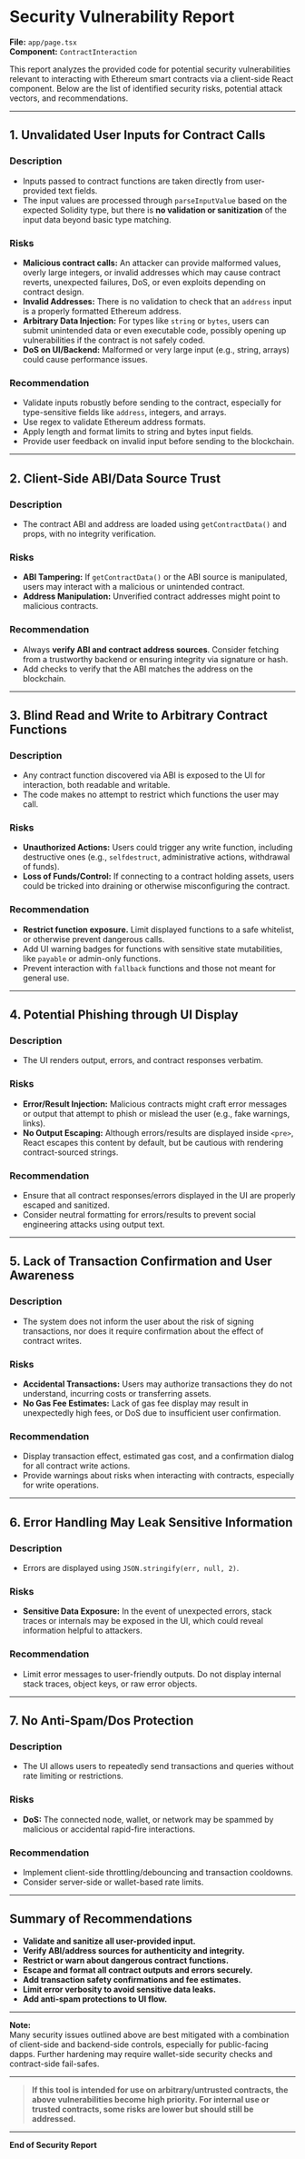 # Security Vulnerability Report

**File:** `app/page.tsx`  
**Component:** `ContractInteraction`

This report analyzes the provided code for potential security vulnerabilities relevant to interacting with Ethereum smart contracts via a client-side React component. Below are the list of identified security risks, potential attack vectors, and recommendations.

---

## 1. **Unvalidated User Inputs for Contract Calls**

### **Description**
- Inputs passed to contract functions are taken directly from user-provided text fields.
- The input values are processed through `parseInputValue` based on the expected Solidity type, but there is **no validation or sanitization** of the input data beyond basic type matching.

### **Risks**
- **Malicious contract calls:** An attacker can provide malformed values, overly large integers, or invalid addresses which may cause contract reverts, unexpected failures, DoS, or even exploits depending on contract design.
- **Invalid Addresses:** There is no validation to check that an `address` input is a properly formatted Ethereum address.
- **Arbitrary Data Injection:** For types like `string` or `bytes`, users can submit unintended data or even executable code, possibly opening up vulnerabilities if the contract is not safely coded.
- **DoS on UI/Backend:** Malformed or very large input (e.g., string, arrays) could cause performance issues.

### **Recommendation**
- Validate inputs robustly before sending to the contract, especially for type-sensitive fields like `address`, integers, and arrays.
- Use regex to validate Ethereum address formats.
- Apply length and format limits to string and bytes input fields.
- Provide user feedback on invalid input before sending to the blockchain.

---

## 2. **Client-Side ABI/Data Source Trust**

### **Description**
- The contract ABI and address are loaded using `getContractData()` and props, with no integrity verification.

### **Risks**
- **ABI Tampering:** If `getContractData()` or the ABI source is manipulated, users may interact with a malicious or unintended contract.
- **Address Manipulation:** Unverified contract addresses might point to malicious contracts.

### **Recommendation**
- Always **verify ABI and contract address sources**. Consider fetching from a trustworthy backend or ensuring integrity via signature or hash.
- Add checks to verify that the ABI matches the address on the blockchain.

---

## 3. **Blind Read and Write to Arbitrary Contract Functions**

### **Description**
- Any contract function discovered via ABI is exposed to the UI for interaction, both readable and writable.
- The code makes no attempt to restrict which functions the user may call.

### **Risks**
- **Unauthorized Actions:** Users could trigger any write function, including destructive ones (e.g., `selfdestruct`, administrative actions, withdrawal of funds).
- **Loss of Funds/Control:** If connecting to a contract holding assets, users could be tricked into draining or otherwise misconfiguring the contract.

### **Recommendation**
- **Restrict function exposure.** Limit displayed functions to a safe whitelist, or otherwise prevent dangerous calls.
- Add UI warning badges for functions with sensitive state mutabilities, like `payable` or admin-only functions.
- Prevent interaction with `fallback` functions and those not meant for general use.

---

## 4. **Potential Phishing through UI Display**

### **Description**
- The UI renders output, errors, and contract responses verbatim.

### **Risks**
- **Error/Result Injection:** Malicious contracts might craft error messages or output that attempt to phish or mislead the user (e.g., fake warnings, links).
- **No Output Escaping:** Although errors/results are displayed inside `<pre>`, React escapes this content by default, but be cautious with rendering contract-sourced strings.

### **Recommendation**
- Ensure that all contract responses/errors displayed in the UI are properly escaped and sanitized.
- Consider neutral formatting for errors/results to prevent social engineering attacks using output text.

---

## 5. **Lack of Transaction Confirmation and User Awareness**

### **Description**
- The system does not inform the user about the risk of signing transactions, nor does it require confirmation about the effect of contract writes.

### **Risks**
- **Accidental Transactions:** Users may authorize transactions they do not understand, incurring costs or transferring assets.
- **No Gas Fee Estimates:** Lack of gas fee display may result in unexpectedly high fees, or DoS due to insufficient user confirmation.

### **Recommendation**
- Display transaction effect, estimated gas cost, and a confirmation dialog for all contract write actions.
- Provide warnings about risks when interacting with contracts, especially for write operations.

---

## 6. **Error Handling May Leak Sensitive Information**

### **Description**
- Errors are displayed using `JSON.stringify(err, null, 2)`.

### **Risks**
- **Sensitive Data Exposure:** In the event of unexpected errors, stack traces or internals may be exposed in the UI, which could reveal information helpful to attackers.

### **Recommendation**
- Limit error messages to user-friendly outputs. Do not display internal stack traces, object keys, or raw error objects.

---

## 7. **No Anti-Spam/Dos Protection**

### **Description**
- The UI allows users to repeatedly send transactions and queries without rate limiting or restrictions.

### **Risks**
- **DoS:** The connected node, wallet, or network may be spammed by malicious or accidental rapid-fire interactions.

### **Recommendation**
- Implement client-side throttling/debouncing and transaction cooldowns.
- Consider server-side or wallet-based rate limits.

---

## Summary of Recommendations

- **Validate and sanitize all user-provided input.**
- **Verify ABI/address sources for authenticity and integrity.**
- **Restrict or warn about dangerous contract functions.**
- **Escape and format all contract outputs and errors securely.**
- **Add transaction safety confirmations and fee estimates.**
- **Limit error verbosity to avoid sensitive data leaks.**
- **Add anti-spam protections to UI flow.**

---

**Note:**  
Many security issues outlined above are best mitigated with a combination of client-side and backend-side controls, especially for public-facing dapps. Further hardening may require wallet-side security checks and contract-side fail-safes.

---

> **If this tool is intended for use on arbitrary/untrusted contracts, the above vulnerabilities become high priority. For internal use or trusted contracts, some risks are lower but should still be addressed.**

---

**End of Security Report**